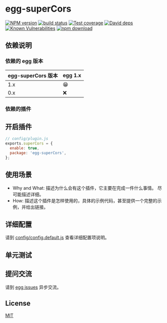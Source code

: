 # egg-superCors

[![NPM version][npm-image]][npm-url]
[![build status][travis-image]][travis-url]
[![Test coverage][codecov-image]][codecov-url]
[![David deps][david-image]][david-url]
[![Known Vulnerabilities][snyk-image]][snyk-url]
[![npm download][download-image]][download-url]

[npm-image]: https://img.shields.io/npm/v/egg-superCors.svg?style=flat-square
[npm-url]: https://npmjs.org/package/egg-superCors
[travis-image]: https://img.shields.io/travis/eggjs/egg-superCors.svg?style=flat-square
[travis-url]: https://travis-ci.org/eggjs/egg-superCors
[codecov-image]: https://img.shields.io/codecov/c/github/eggjs/egg-superCors.svg?style=flat-square
[codecov-url]: https://codecov.io/github/eggjs/egg-superCors?branch=master
[david-image]: https://img.shields.io/david/eggjs/egg-superCors.svg?style=flat-square
[david-url]: https://david-dm.org/eggjs/egg-superCors
[snyk-image]: https://snyk.io/test/npm/egg-superCors/badge.svg?style=flat-square
[snyk-url]: https://snyk.io/test/npm/egg-superCors
[download-image]: https://img.shields.io/npm/dm/egg-superCors.svg?style=flat-square
[download-url]: https://npmjs.org/package/egg-superCors

<!--
Description here.
-->

## 依赖说明

### 依赖的 egg 版本

egg-superCors 版本 | egg 1.x
--- | ---
1.x | 😁
0.x | ❌

### 依赖的插件
<!--

如果有依赖其它插件，请在这里特别说明。如

- security
- multipart

-->

## 开启插件

```js
// config/plugin.js
exports.superCors = {
  enable: true,
  package: 'egg-superCors',
};
```

## 使用场景

- Why and What: 描述为什么会有这个插件，它主要在完成一件什么事情。
尽可能描述详细。
- How: 描述这个插件是怎样使用的，具体的示例代码，甚至提供一个完整的示例，并给出链接。

## 详细配置

请到 [config/config.default.js](config/config.default.js) 查看详细配置项说明。

## 单元测试

<!-- 描述如何在单元测试中使用此插件，例如 schedule 如何触发。无则省略。-->

## 提问交流

请到 [egg issues](https://github.com/eggjs/egg/issues) 异步交流。

## License

[MIT](LICENSE)
